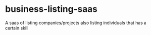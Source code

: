 # business-listing-saas
A saas of listing companies/projects also listing individuals that has a certain skill
